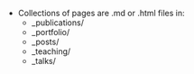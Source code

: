 * Collections of pages are .md or .html files in:
  * _publications/
  * _portfolio/
  * _posts/
  * _teaching/
  * _talks/
